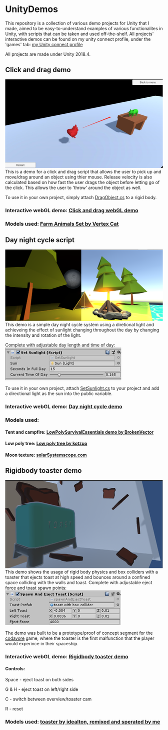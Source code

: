 # UnityDemos

This repository is a collection of various demo projects for Unity that I made, aimed to be easy-to-understand examples of various functionalites in Unity, with scripts that can be taken and used off-the-shelf. All projects' interactive demos can be found on my unity connect profile, under the 'games' tab: [my Unity connect profile](https://connect.unity.com/u/james-guo)

All projects are made under Unity 2018.4.

## Click and drag demo
![Click and drag thumbnail](https://github.com/JamesG321/UnityDemos/blob/master/Images%20for%20documents/click%20and%20drag%20thumbnail.png)
This is a demo for a click and drag script that allows the user to pick up and move/drag around an object using thier mouse. Release velocity is also calculated based on how fast the user drags the object before letting go of the click. This allows the user to 'throw' around the object as well. 

To use it in your own project, simply attach [DragObject.cs](https://github.com/JamesG321/UnityDemos/blob/master/Click%20and%20drag%20demo/Assets/Scripts/DragObject.cs) to a rigid body.

### Interactive webGL demo: [Click and drag webGL demo](https://connect.unity.com/p/click-and-drag-script-demo)

### Models used: [Farm Animals Set by Vertex Cat](https://assetstore.unity.com/packages/3d/farm-animals-set-97945)

## Day night cycle script
![Day night cycle tumbnail](https://github.com/JamesG321/UnityDemos/blob/master/Images%20for%20documents/DayNightCycle%20thumbnail.png)
This demo is a simple day night cycle system using a diretional light and achieveing the effect of sunlight changing throughout the day by changing the intensity and rotation of the light. 

Complete with adjustable day length and time of day:
![Day night cycle Variables](https://github.com/JamesG321/UnityDemos/blob/master/Images%20for%20documents/DayNightCycle%20inspector%20variables.PNG)

To use it in your own project, attach [SetSunlight.cs](https://github.com/JamesG321/UnityDemos/blob/master/DayNightCycle/Assets/Scripts/SetSunlight.cs) to your project and add a directional light as the sun into the public variable.

### Interactive webGL demo: [Day night cycle demo](https://connect.unity.com/p/day-night-cycle-demo)

### Models used: 

#### Tent and campfire: [LowPolySurvivalEssentials demo by BrokenVector](https://brokenvector.itch.io/ultimate-low-poly-survival)
#### Low poly tree: [Low poly tree by kotzuo](https://sketchfab.com/3d-models/low-poly-tree-6d986e0b24b54d85a5354e5cac6207a1)
#### Moon texture: [solarSystemscope.com](https://www.solarsystemscope.com/textures/)

## Rigidbody toaster demo
![Rigidbody toaster thumbnail](https://github.com/JamesG321/UnityDemos/blob/master/Images%20for%20documents/toaster%20thumbnail.PNG)
This demo shows the usage of rigid body physics and box colliders with a toaster that ejects toast at high speed and bounces around a confined space colliding with the walls and toast. Complete with adjustable eject force and toast spawn points: ![toaster variables](https://github.com/JamesG321/UnityDemos/blob/master/Images%20for%20documents/rigidbody%20toaster%20inspector%20variables.PNG)

The demo was built to be a prototype/proof of concept segment for the [codavore](https://codavore.blogspot.com/) game, where the toaster is the first malfunction that the player would experince in their spaceship.

### Interactive webGL demo: [Rigidbody toaster demo](https://connect.unity.com/p/rigidbody-toaster-demo)
#### Controls: 
Space - eject toast on both sides

G & H - eject toast on left/right side

C - switch between overview/toaster cam

R - reset

### Models used: [toaster by idealton, remixed and sperated by me](https://sketchfab.com/3d-models/toaster-888f15c535bd4eeea3934e235370941d)


